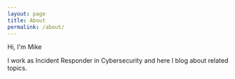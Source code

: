 ```yaml
---
layout: page
title: About
permalink: /about/
---
```


Hi, I'm Mike

I work as Incident Responder in Cybersecurity and here I blog about related topics.

